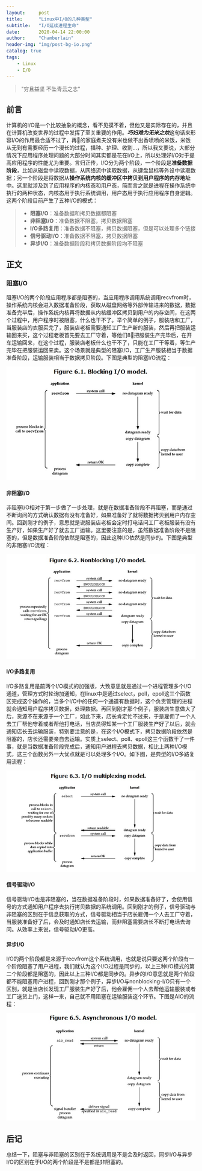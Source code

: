 ```yaml
---
layout:     post
title:      "Linux中I/O的几种类型"
subtitle:   "I/O延续进程生命"
date:       2020-04-14 22:00:00
author:     "Chamberlain"
header-img: "img/post-bg-io.png"
catalog: true
tags:
    - Linux
    - I/O
---
```


> "穷且益坚 不坠青云之志"



##  前言

计算机的I/O是一个比较抽象的概念，看不见摸不着，但他又是实际存在的，并且在计算机改变世界的过程中发挥了至关重要的作用。***巧妇难为无米之炊***这句话来形容I/O的作用最合适不过了，再🐂的家庭煮夫没有米也做不出香喷喷的米饭，米饭从无到有需要经历一个漫长的过程，播种、护理、收割…，所以我又要说，大部分情况下应用程序处理问题的大部分时间其实都是花在I/O上，所以处理好I/O对于提高应用程序的性能尤为重要。言归正传，I/O分为两个阶段，一个阶段是**准备数据阶段**，比如从磁盘中读取数据，从网络流中读取数据，从键盘鼠标等外设中读取数据；另一个阶段是将数据从**操作系统内核的缓冲区中拷贝到用户程序的内存地址**中。这里就涉及到了应用程序的内核态和用户态，简而言之就是进程在操作系统中执行的两种状态，内核态用于执行系统调用，用户态用于执行应用程序自身逻辑。这两个阶段目前产生了五种I/O的模式：

> * **阻塞I/O**：准备数据和拷贝数据都阻塞
> * **非阻塞I/O**：准备数据不阻塞，拷贝数据阻塞
> * **I/O多路复用**：准备数据不阻塞，拷贝数据阻塞，但是可以处理多个链接
> * **信号驱动I/O**：准备数据不阻塞，拷贝数据阻塞
> * **异步I/O**：准备数据阶段和拷贝数据阶段均不阻塞



## 正文

### 阻塞I/O

阻塞I/O的两个阶段应用程序都是阻塞的，当应用程序调用系统调用recvfrom时，操作系统内核会进入数据准备阶段，获取从磁盘网络等外部传输进来的数据，数据准备完毕后，操作系统内核再将数据从内核缓冲区拷贝到用户的内存空间，在这两个过程中，用户程序时被阻塞，什么也干不了。举个简单的例子，服装店和工厂，当服装店的衣服买完了，服装店老板需要通知工厂生产新的服装，然后再把服装运输回来买，这个过程老板首先要去工厂守着，等他们8⃣把服装生产完毕后，在开车运输回来，在这个过程，服装店老板什么也干不了，只能在工厂干等着，等生产完毕在把服装运回来卖。这个场景就是典型的阻塞I/O，工厂生产服装相当于数据准备阶段，运输服装相当于数据拷贝阶段。下图是典型的阻塞I/O流程：

![preview](/img/in-post/blocking-IO.png)

#### 非阻塞I/O

非阻塞I/O相对于第一步做了一步处理，就是在数据准备阶段不再阻塞，而是通过不断询问的方式确认数据有没有准备好，如果准备好了就将数据拷贝到用户内存空间。回到刚才的例子，意思就是说服装店老板会定时打电话问工厂老板服装有没有生产好，如果生产好了就去工厂运输。这里要注意的是，虽然数据准备阶段不是阻塞的，但是数据准备阶段依然是阻塞的，因此这种I/O依然是同步的。下图是典型的非阻塞I/O流程：

![preview](/img/in-post/NONblocking-IO.png)

#### I/O多路复用

I/O多路复用是前两个I/O模式的加强版，大致意思就是通过一个进程管理多个I/O通道，管理方式时轮询加通知，在linux中是通过select，poll，epoll这三个函数区完成这个操作的，当多个I/O中的任何一个通道有数据时，这个负责管理的进程就会通知用户程序拷贝数据，处理数据。再回到刚才那个例子，服装店生意做大了后，货源不在来源于一个工厂，如此下来，店长肯定忙不过来，于是雇佣了一个人去工厂帮他守着或者帮他打电话，当店员得知某一个工厂服装生产好了以后，就会通知店长去运输服装，特别要注意的是，在这个I/O模式下，拷贝数据阶段依然是阻塞的，店长还需要亲自去运输。实质上select、poll、epoll这三个函数干了一件事，就是当数据准备阶段完成后，通知用户进程去拷贝数据，相比上两种I/O模式，这三个函数另外一大优点就是可以处理多个I/O。如下图，是典型的I/O多路复用流程：

![preview](/img/in-post/IO-multiplex.png)

#### 信号驱动I/O

信号驱动I/O也是非阻塞的，当在数据准备阶段时，如果数据准备好了，会使用信号的方式通知用户程序去执行拷贝数据的系统调用。回到刚才的例子，信号驱动与非阻塞的区别在于信息获取的方式，信号驱动相当于店长雇佣一个人去工厂守着，当服装准备好了后，会及时通知店长去运输，而非阻塞需要店长不断打电话去询问。从效率上来说，信号驱动I/O更高。

#### 异步I/O

I/O的两个阶段都是来源于recvfrom这个系统调用，也就是说只要这两个阶段有一个阶段阻塞了用户进程，我们就认为这个I/O过程是同步的，以上三种I/O模式的第二个阶段都是阻塞的，因此以上三种I/O都是同步的。异步的I/O意思就是两个阶段都不能阻塞用户进程，回到刚才那个例子，异步I/O与nonblocking-I/O只有一个区别，就是当店长发现工厂服装生产好了后，他会雇佣一个人去帮他运输服装或者工厂送货上门，这样一来，自己就不用阻塞在运输服装这个环节。下图是AIO的流程：

![preview](/img/in-post/AIO.png)



## 后记

总结一下，阻塞与非阻塞的区别在于系统调用是不是会及时返回，同步I/O与异步I/O的区别在于I/O的两个阶段是不是都是非阻塞的。